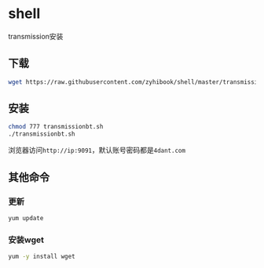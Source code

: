# shell
transmission安装
## 下载
```bash    
wget https://raw.githubusercontent.com/zyhibook/shell/master/transmissionbt.sh
```
## 安装 
```bash
chmod 777 transmissionbt.sh
./transmissionbt.sh
```
 浏览器访问`http://ip:9091`，默认账号密码都是`4dant.com`
 ## 其他命令
### 更新
```bash
yum update
```
### 安装wget
```bash
yum -y install wget
```
